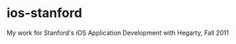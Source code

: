 ios-stanford
============

My work for Stanford's iOS Application Development with Hegarty, Fall 2011